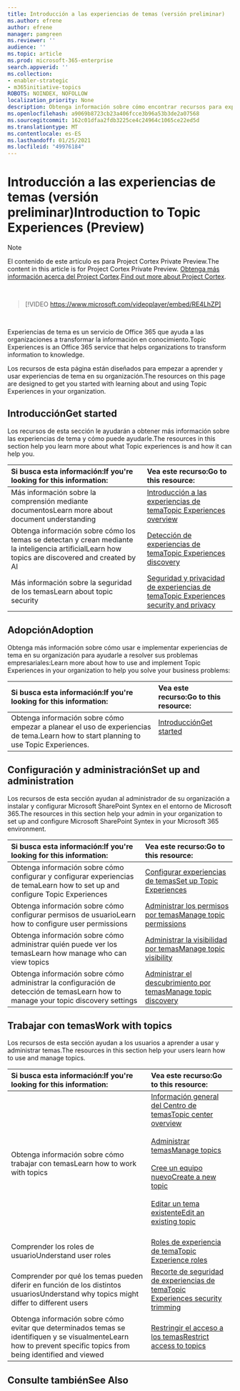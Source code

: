 ```yaml
---
title: Introducción a las experiencias de temas (versión preliminar)
ms.author: efrene
author: efrene
manager: pamgreen
ms.reviewer: ''
audience: ''
ms.topic: article
ms.prod: microsoft-365-enterprise
search.appverid: ''
ms.collection:
- enabler-strategic
- m365initiative-topics
ROBOTS: NOINDEX, NOFOLLOW
localization_priority: None
description: Obtenga información sobre cómo encontrar recursos para experiencias de temas.
ms.openlocfilehash: a9069b8723cb23a406fcce3b96a53b3de2a07568
ms.sourcegitcommit: 162c01dfaa2fdb3225ce4c24964c1065ce22ed5d
ms.translationtype: MT
ms.contentlocale: es-ES
ms.lasthandoff: 01/25/2021
ms.locfileid: "49976184"
---
```

# <a name="introduction-to-topic-experiences-preview"></a><span data-ttu-id="15a0f-103">Introducción a las experiencias de temas (versión preliminar)</span><span class="sxs-lookup"><span data-stu-id="15a0f-103">Introduction to Topic Experiences (Preview)</span></span>

> [!Note] 
> <span data-ttu-id="15a0f-104">El contenido de este artículo es para Project Cortex Private Preview.</span><span class="sxs-lookup"><span data-stu-id="15a0f-104">The content in this article is for Project Cortex Private Preview.</span></span> <span data-ttu-id="15a0f-105">[Obtenga más información acerca del Project Cortex](https://aka.ms/projectcortex).</span><span class="sxs-lookup"><span data-stu-id="15a0f-105">[Find out more about Project Cortex](https://aka.ms/projectcortex).</span></span>

</br>

> [!VIDEO https://www.microsoft.com/videoplayer/embed/RE4LhZP]  

</br>


<span data-ttu-id="15a0f-106">Experiencias de tema es un servicio de Office 365 que ayuda a las organizaciones a transformar la información en conocimiento.</span><span class="sxs-lookup"><span data-stu-id="15a0f-106">Topic Experiences is an Office 365 service that helps organizations to transform information to knowledge.</span></span>

<span data-ttu-id="15a0f-107">Los recursos de esta página están diseñados para empezar a aprender y usar experiencias de tema en su organización.</span><span class="sxs-lookup"><span data-stu-id="15a0f-107">The resources on this page are designed to get you started with learning about and using Topic Experiences in your organization.</span></span>

## <a name="get-started"></a><span data-ttu-id="15a0f-108">Introducción</span><span class="sxs-lookup"><span data-stu-id="15a0f-108">Get started</span></span>

<span data-ttu-id="15a0f-109">Los recursos de esta sección le ayudarán a obtener más información sobre las experiencias de tema y cómo puede ayudarle.</span><span class="sxs-lookup"><span data-stu-id="15a0f-109">The resources in this section help you learn more about what Topic experiences is and how it can help you.</span></span>

| <span data-ttu-id="15a0f-110">Si busca esta información:</span><span class="sxs-lookup"><span data-stu-id="15a0f-110">If you're looking for this information:</span></span> | <span data-ttu-id="15a0f-111">Vea este recurso:</span><span class="sxs-lookup"><span data-stu-id="15a0f-111">Go to this resource:</span></span> |
|:-----|:-----|
|<span data-ttu-id="15a0f-112">Más información sobre la comprensión mediante documentos</span><span class="sxs-lookup"><span data-stu-id="15a0f-112">Learn more about document understanding</span></span>|[<span data-ttu-id="15a0f-113">Introducción a las experiencias de tema</span><span class="sxs-lookup"><span data-stu-id="15a0f-113">Topic Experiences overview</span></span>](topic-experiences-overview.md)|
|<span data-ttu-id="15a0f-114">Obtenga información sobre cómo los temas se detectan y crean mediante la inteligencia artificial</span><span class="sxs-lookup"><span data-stu-id="15a0f-114">Learn how topics are discovered and created by AI</span></span>|[<span data-ttu-id="15a0f-115">Detección de experiencias de tema</span><span class="sxs-lookup"><span data-stu-id="15a0f-115">Topic Experiences discovery</span></span>](topic-experiences-discovery.md)|
|<span data-ttu-id="15a0f-116">Más información sobre la seguridad de los temas</span><span class="sxs-lookup"><span data-stu-id="15a0f-116">Learn about topic security</span></span>|[<span data-ttu-id="15a0f-117">Seguridad y privacidad de experiencias de tema</span><span class="sxs-lookup"><span data-stu-id="15a0f-117">Topic Experiences security and privacy</span></span>](topic-experiences-security-privacy.md)|


## <a name="adoption"></a><span data-ttu-id="15a0f-118">Adopción</span><span class="sxs-lookup"><span data-stu-id="15a0f-118">Adoption</span></span>

<span data-ttu-id="15a0f-119">Obtenga más información sobre cómo usar e implementar experiencias de tema en su organización para ayudarle a resolver sus problemas empresariales:</span><span class="sxs-lookup"><span data-stu-id="15a0f-119">Learn more about how to use and implement Topic Experiences in your organization to help you solve your business problems:</span></span> 

| <span data-ttu-id="15a0f-120">Si busca esta información:</span><span class="sxs-lookup"><span data-stu-id="15a0f-120">If you're looking for this information:</span></span> | <span data-ttu-id="15a0f-121">Vea este recurso:</span><span class="sxs-lookup"><span data-stu-id="15a0f-121">Go to this resource:</span></span> |
|:-----|:-----|
|<span data-ttu-id="15a0f-122">Obtenga información sobre cómo empezar a planear el uso de experiencias de tema.</span><span class="sxs-lookup"><span data-stu-id="15a0f-122">Learn how to start planning to use Topic Experiences.</span></span> |[<span data-ttu-id="15a0f-123">Introducción</span><span class="sxs-lookup"><span data-stu-id="15a0f-123">Get started</span></span>](topics-adoption-getstarted.md)<br><br>|  

## <a name="set-up-and-administration"></a><span data-ttu-id="15a0f-124">Configuración y administración</span><span class="sxs-lookup"><span data-stu-id="15a0f-124">Set up and administration</span></span>

<span data-ttu-id="15a0f-125">Los recursos de esta sección ayudan al administrador de su organización a instalar y configurar Microsoft SharePoint Syntex en el entorno de Microsoft 365.</span><span class="sxs-lookup"><span data-stu-id="15a0f-125">The resources in this section help your admin in your organization to set up and configure Microsoft SharePoint Syntex in your Microsoft 365 environment.</span></span>

| <span data-ttu-id="15a0f-126">Si busca esta información:</span><span class="sxs-lookup"><span data-stu-id="15a0f-126">If you're looking for this information:</span></span> | <span data-ttu-id="15a0f-127">Vea este recurso:</span><span class="sxs-lookup"><span data-stu-id="15a0f-127">Go to this resource:</span></span> |
|:-----|:-----|
|<span data-ttu-id="15a0f-128">Obtenga información sobre cómo configurar y configurar experiencias de tema</span><span class="sxs-lookup"><span data-stu-id="15a0f-128">Learn how to set up and configure Topic Experiences</span></span>|[<span data-ttu-id="15a0f-129">Configurar experiencias de temas</span><span class="sxs-lookup"><span data-stu-id="15a0f-129">Set up Topic Experiences</span></span>](set-up-topic-experiences.md)|
|<span data-ttu-id="15a0f-130">Obtenga información sobre cómo configurar permisos de usuario</span><span class="sxs-lookup"><span data-stu-id="15a0f-130">Learn how to configure user permissions</span></span>|[<span data-ttu-id="15a0f-131">Administrar los permisos por temas</span><span class="sxs-lookup"><span data-stu-id="15a0f-131">Manage topic permissions</span></span>](topic-experiences-user-permissions.md)|
|<span data-ttu-id="15a0f-132">Obtenga información sobre cómo administrar quién puede ver los temas</span><span class="sxs-lookup"><span data-stu-id="15a0f-132">Learn how manage who can view topics</span></span>|[<span data-ttu-id="15a0f-133">Administrar la visibilidad por temas</span><span class="sxs-lookup"><span data-stu-id="15a0f-133">Manage topic visibility</span></span>](topic-experiences-knowledge-rules.md)|
|<span data-ttu-id="15a0f-134">Obtenga información sobre cómo administrar la configuración de detección de temas</span><span class="sxs-lookup"><span data-stu-id="15a0f-134">Learn how to manage your topic discovery settings</span></span>|[<span data-ttu-id="15a0f-135">Administrar el descubrimiento por temas</span><span class="sxs-lookup"><span data-stu-id="15a0f-135">Manage topic discovery</span></span>](topic-experiences-discovery.md)|

## <a name="work-with-topics"></a><span data-ttu-id="15a0f-136">Trabajar con temas</span><span class="sxs-lookup"><span data-stu-id="15a0f-136">Work with topics</span></span>

<span data-ttu-id="15a0f-137">Los recursos de esta sección ayudan a los usuarios a aprender a usar y administrar temas.</span><span class="sxs-lookup"><span data-stu-id="15a0f-137">The resources in this section help your users learn how to use and manage topics.</span></span>

| <span data-ttu-id="15a0f-138">Si busca esta información:</span><span class="sxs-lookup"><span data-stu-id="15a0f-138">If you're looking for this information:</span></span> | <span data-ttu-id="15a0f-139">Vea este recurso:</span><span class="sxs-lookup"><span data-stu-id="15a0f-139">Go to this resource:</span></span> |
|:-----|:-----|
|<span data-ttu-id="15a0f-140">Obtenga información sobre cómo trabajar con temas</span><span class="sxs-lookup"><span data-stu-id="15a0f-140">Learn how to work with topics</span></span>|[<span data-ttu-id="15a0f-141">Información general del Centro de temas</span><span class="sxs-lookup"><span data-stu-id="15a0f-141">Topic center overview</span></span>](topic-center-overview.md)<br><br>[<span data-ttu-id="15a0f-142">Administrar temas</span><span class="sxs-lookup"><span data-stu-id="15a0f-142">Manage topics</span></span>](manage-topics.md)<br><br>[<span data-ttu-id="15a0f-143">Cree un equipo nuevo</span><span class="sxs-lookup"><span data-stu-id="15a0f-143">Create a new topic</span></span>](create-a-topic.md)<br><br>[<span data-ttu-id="15a0f-144">Editar un tema existente</span><span class="sxs-lookup"><span data-stu-id="15a0f-144">Edit an existing topic</span></span>](edit-a-topic.md)<br><br>|
|<span data-ttu-id="15a0f-145">Comprender los roles de usuario</span><span class="sxs-lookup"><span data-stu-id="15a0f-145">Understand user roles</span></span>|[<span data-ttu-id="15a0f-146">Roles de experiencia de tema</span><span class="sxs-lookup"><span data-stu-id="15a0f-146">Topic Experience roles</span></span>](topic-experiences-roles.md)|
|<span data-ttu-id="15a0f-147">Comprender por qué los temas pueden diferir en función de los distintos usuarios</span><span class="sxs-lookup"><span data-stu-id="15a0f-147">Understand why topics might differ to different users</span></span>|[<span data-ttu-id="15a0f-148">Recorte de seguridad de experiencias de tema</span><span class="sxs-lookup"><span data-stu-id="15a0f-148">Topic Experiences security trimming</span></span>](topic-experiences-security-trimming.md)|
|<span data-ttu-id="15a0f-149">Obtenga información sobre cómo evitar que determinados temas se identifiquen y se visualmente</span><span class="sxs-lookup"><span data-stu-id="15a0f-149">Learn how to prevent specific topics from being identified and viewed</span></span>|[<span data-ttu-id="15a0f-150">Restringir el acceso a los temas</span><span class="sxs-lookup"><span data-stu-id="15a0f-150">Restrict access to topics</span></span>](restrict-access-to-topics.md)|



## <a name="see-also"></a><span data-ttu-id="15a0f-151">Consulte también</span><span class="sxs-lookup"><span data-stu-id="15a0f-151">See Also</span></span>
